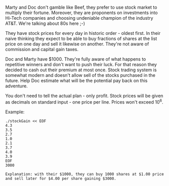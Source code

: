 Marty and Doc don't gamble like Beef, they prefer to use stock market to multiply their fortune.
Moreover, they are proponents on investments into Hi-Tech companies and choosing undeniable champion
of the industry AT&T. We're talking about 80s here ;-)

They have stock prices for every day in historic order - oldest first. In their naive thinking
they expect to be able to buy fractions of shares at the list price on one day and sell it likewise on
another. They're not aware of commission and capital gain taxes.

Doc and Marty have $1000. They're fully aware of what happens to repetitive winners and don't want to push
their luck. For that reason they decided to cash out their premium at most once.
Stock trading system is somewhat modern and doesn't allow sell of the stocks purchased in the future.
Help Doc estimate what will be the potential pay back on this adventure.

You don't need to tell the actual plan - only profit. Stock prices will be given as decimals
on standard input - one price per line. Prices won't exceed 10<sup>6</sup>.

Example:

```
./stockGain << EOF
4.3
3.5
2.7
1.0
2.1
3.7
4.0
3.9
EOF
3000

Explanation: with their $1000, they can buy 1000 shares at $1.00 price and sell later for $4.00 per share gaining $3000.